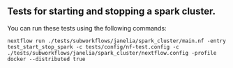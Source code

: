 ## Tests for starting and stopping a spark cluster.

You can run these tests using the following commands:

```
nextflow run ./tests/subworkflows/janelia/spark_cluster/main.nf -entry test_start_stop_spark -c tests/config/nf-test.config -c ./tests/subworkflows/janelia/spark_cluster/nextflow.config -profile docker --distributed true
```
